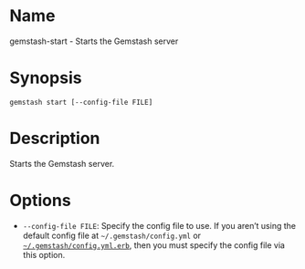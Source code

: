 <!-- Automatically generated by Pandoc -->


# Name

gemstash-start - Starts the Gemstash server

# Synopsis

`gemstash start [--config-file FILE]`

# Description

Starts the Gemstash server.

# Options

- `--config-file FILE`: Specify the config file to use. If you aren’t
  using the default config file at `~/.gemstash/config.yml` or
  [`~/.gemstash/config.yml.erb`](docs/gemstash-customize.7.md#erb-parsed-config),
  then you must specify the config file via this option.
